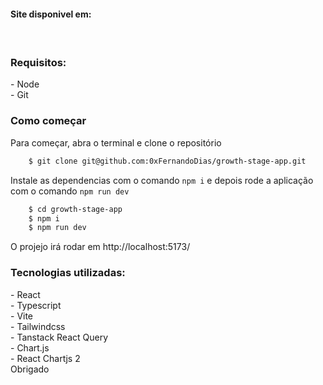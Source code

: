 <h4>Site disponivel em: <h4>
</br>
<h3>Requisitos:</h3>
- Node</br>
- Git

</br>
<h3>Como começar</h3>
Para começar, abra o terminal e clone o repositório

```bash
    $ git clone git@github.com:0xFernandoDias/growth-stage-app.git
```

Instale as dependencias com o comando `npm i` e depois rode a aplicação com o comando `npm run dev`

```bash
    $ cd growth-stage-app
    $ npm i
    $ npm run dev
```

O projejo irá rodar em http://localhost:5173/

<h3>Tecnologias utilizadas:</h3>
- React</br>
- Typescript</br>
- Vite</br>
- Tailwindcss</br>
- Tanstack React Query</br>
- Chart.js</br>
- React Chartjs 2

</br>
Obrigado
